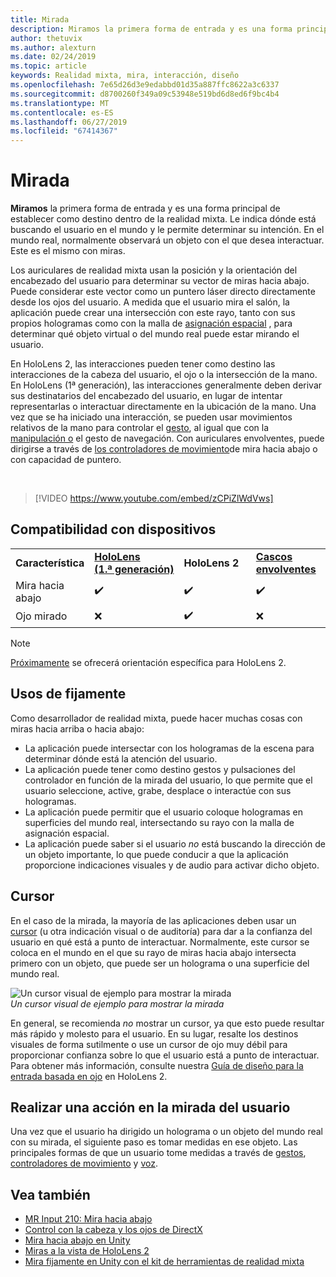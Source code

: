 ```yaml
---
title: Mirada
description: Miramos la primera forma de entrada y es una forma principal de establecer como destino dentro de la realidad mixta.
author: thetuvix
ms.author: alexturn
ms.date: 02/24/2019
ms.topic: article
keywords: Realidad mixta, mira, interacción, diseño
ms.openlocfilehash: 7e65d26d3e9edabbd01d35a887ffc8622a3c6337
ms.sourcegitcommit: d8700260f349a09c53948e519bd6d8ed6f9bc4b4
ms.translationtype: MT
ms.contentlocale: es-ES
ms.lasthandoff: 06/27/2019
ms.locfileid: "67414367"
---
```

# <a name="gaze"></a>Mirada

**Miramos** la primera forma de entrada y es una forma principal de establecer como destino dentro de la realidad mixta. Le indica dónde está buscando el usuario en el mundo y le permite determinar su intención. En el mundo real, normalmente observará un objeto con el que desea interactuar. Este es el mismo con miras.

Los auriculares de realidad mixta usan la posición y la orientación del encabezado del usuario para determinar su vector de miras hacia abajo. Puede considerar este vector como un puntero láser directo directamente desde los ojos del usuario. A medida que el usuario mira el salón, la aplicación puede crear una intersección con este rayo, tanto con sus propios hologramas como con la malla de [asignación espacial](spatial-mapping.md) , para determinar qué objeto virtual o del mundo real puede estar mirando el usuario.

En HoloLens 2, las interacciones pueden tener como destino las interacciones de la cabeza del usuario, el ojo o la intersección de la mano.
En HoloLens (1ª generación), las interacciones generalmente deben derivar sus destinatarios del encabezado del usuario, en lugar de intentar representarlas o interactuar directamente en la ubicación de la mano. Una vez que se ha iniciado una interacción, se pueden usar movimientos relativos de la mano para controlar el [gesto](gestures.md), al igual que con la [manipulación o](gestures.md#composite-gestures) el gesto de navegación. Con auriculares envolventes, puede dirigirse a través de [los controladores de movimiento](motion-controllers.md)de mira hacia abajo o con capacidad de puntero.

<br>

>[!VIDEO https://www.youtube.com/embed/zCPiZlWdVws]

## <a name="device-support"></a>Compatibilidad con dispositivos

<table>
    <colgroup>
    <col width="25%" />
    <col width="25%" />
    <col width="25%" />
    <col width="25%" />
    </colgroup>
    <tr>
        <td><strong>Característica</strong></td>
        <td><a href="hololens-hardware-details.md"><strong>HoloLens (1.ª generación)</strong></a></td>
        <td><strong>HoloLens 2</strong></td>
        <td><a href="immersive-headset-hardware-details.md"><strong>Cascos envolventes</strong></a></td>
    </tr>
     <tr>
        <td>Mira hacia abajo</td>
        <td>✔️</td>
        <td>✔️</td>
        <td>✔️</td>
    </tr>
     <tr>
        <td>Ojo mirado</td>
        <td>❌</td>
        <td>✔️</td>
        <td>❌</td>
    </tr>
</table>

> [!NOTE]
> [Próximamente](index.md#news-and-notes) se ofrecerá orientación específica para HoloLens 2.


## <a name="uses-of-gaze"></a>Usos de fijamente

Como desarrollador de realidad mixta, puede hacer muchas cosas con miras hacia arriba o hacia abajo:
* La aplicación puede intersectar con los hologramas de la escena para determinar dónde está la atención del usuario.
* La aplicación puede tener como destino gestos y pulsaciones del controlador en función de la mirada del usuario, lo que permite que el usuario seleccione, active, grabe, desplace o interactúe con sus hologramas.
* La aplicación puede permitir que el usuario coloque hologramas en superficies del mundo real, intersectando su rayo con la malla de asignación espacial.
* La aplicación puede saber si el usuario *no* está buscando la dirección de un objeto importante, lo que puede conducir a que la aplicación proporcione indicaciones visuales y de audio para activar dicho objeto.

## <a name="cursor"></a>Cursor

En el caso de la mirada, la mayoría de las aplicaciones deben usar un [cursor](cursors.md) (u otra indicación visual o de auditoría) para dar a la confianza del usuario en qué está a punto de interactuar. Normalmente, este cursor se coloca en el mundo en el que su rayo de miras hacia abajo intersecta primero con un objeto, que puede ser un holograma o una superficie del mundo real.

![Un cursor visual de ejemplo para mostrar la mirada](images/cursor.jpg)<br>
*Un cursor visual de ejemplo para mostrar la mirada*

En general, se recomienda *no* mostrar un cursor, ya que esto puede resultar más rápido y molesto para el usuario. En su lugar, resalte los destinos visuales de forma sutilmente o use un cursor de ojo muy débil para proporcionar confianza sobre lo que el usuario está a punto de interactuar. Para obtener más información, consulte nuestra [Guía de diseño para la entrada basada en ojo](eye-tracking.md) en HoloLens 2.

## <a name="giving-action-to-the-users-gaze"></a>Realizar una acción en la mirada del usuario

Una vez que el usuario ha dirigido un holograma o un objeto del mundo real con su mirada, el siguiente paso es tomar medidas en ese objeto. Las principales formas de que un usuario tome medidas a través de [gestos](gestures.md), [controladores de movimiento](motion-controllers.md) y [voz](voice-input.md).

## <a name="see-also"></a>Vea también
* [MR Input 210: Mira hacia abajo](holograms-210.md)
* [Control con la cabeza y los ojos de DirectX](gaze-in-directx.md)
* [Mira hacia abajo en Unity](gaze-in-unity.md)
* [Miras a la vista de HoloLens 2](eye-tracking.md)
* [Mira fijamente en Unity con el kit de herramientas de realidad mixta](https://aka.ms/mrtk-eyes)
